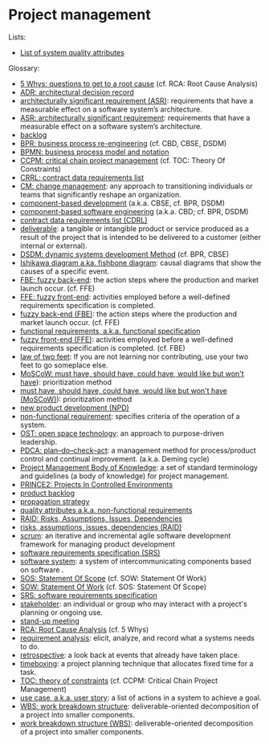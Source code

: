 # Project management

Lists:

* [List of system quality attributes](https://en.wikipedia.org/wiki/List_of_system_quality_attributes)

Glossary:

* [5 Whys: questions to get to a root cause](https://wikipedia.org/wiki/5_Whys) (cf. RCA: Root Cause Analysis)
* [ADR: architectural decision record](TODO)
* [architecturally significant requirement (ASR)](https://en.wikipedia.org/wiki/Architecturally_Significant_Requirements): requirements that have a measurable effect on a software system’s architecture.
* [ASR: architecturally significant requirement](https://en.wikipedia.org/wiki/Architecturally_Significant_Requirements): requirements that have a measurable effect on a software system’s architecture.
* [backlog](https://en.wikipedia.org/wiki/Backlog)
* [BPR: business process re-engineering](https://wikipedia.org/wiki/Business_Process_Re-engineering) (cf. CBD, CBSE, DSDM)
* [BPMN: business process model and notation](https://en.wikipedia.org/wiki/Business_Process_Model_and_Notation)
* [CCPM: critical chain project management](https://wikipedia.org/wiki/Critical_chain_project_management) (cf. TOC: Theory Of Constraints)
* [CRRL: contract data requirements list](https://en.wikipedia.org/wiki/Contract_data_requirements_list)
* [CM: change management](https://en.wikipedia.org/wiki/Change_management): any approach to transitioning individuals or teams that significantly reshape an organization.
* [component-based development](https://wikipedia.org/wiki/Component-based_development) (a.k.a. CBSE, cf. BPR, DSDM)
* [component-based software engineering](https://wikipedia.org/wiki/Component-based_software_engineering) (a.k.a. CBD; cf. BPR, DSDM)
* [contract data requirements list (CDRL)](https://en.wikipedia.org/wiki/Contract_data_requirements_list)
* [deliverable](https://en.wikipedia.org/wiki/Deliverable): a tangible or intangible product or service produced as a result of the project that is intended to be delivered to a customer (either internal or external).
* [DSDM: dynamic systems development Method](https://wikipedia.org/wiki/Dynamic_systems_development_method) (cf. BPR, CBSE)
* [Ishikawa diagram a.ka. fishbone diagram](https://en.wikipedia.org/wiki/Ishikawa_diagram): causal diagrams that show the causes of a specific event.
* [FBE: fuzzy back-end](TODO): the action steps where the production and market launch occur. (cf. FFE)
* [FFE: fuzzy front-end](TODO): activities employed before a well-defined requirements specification is completed. 
* [fuzzy back-end (FBE)](TODO): the action steps where the production and market launch occur. (cf. FFE)
* [functional requirements, a.k.a. functional specification](TODO)
* [fuzzy front-end (FFE)](TODO): activities employed before a well-defined requirements specification is completed. (cf. FBE)
* [law of two feet](https://en.wikipedia.org/wiki/Open_Space_Technology): If you are not learning nor contributing, use your two feet to go someplace else.
* [MoSCoW: must have, should have, could have, would like but won't have](https://en.wikipedia.org/wiki/MoSCoW_method)): prioritization method
* [must have, should have, could have, would like but won't have (MoSCoW)](https://en.wikipedia.org/wiki/MoSCoW_method)): prioritization method
* [new product development (NPD)](https://en.wikipedia.org/wiki/New_product_development)
* [non-functional requirement](https://en.wikipedia.org/wiki/Non-functional_requirement): specifies criteria of the operation of a system.
* [OST: open space technology](https://en.wikipedia.org/wiki/Open_Space_Technology): an approach to purpose-driven leadership.
* [PDCA: plan–do–check–act](https://en.wikipedia.org/wiki/PDCA): a management method for process/product control and continual improvement. (a.k.a. Deming cycle)
* [Project Management Body of Knowledge](https://en.wikipedia.org/wiki/Project_Management_Body_of_Knowledge):  a set of standard terminology and guidelines (a body of knowledge) for project management. 
* [PRINCE2: Projects In Controlled Environments](https://wikipedia.org/wiki/PRINCE2)
* [product backlog](https://en.wikipedia.org/wiki/Scrum_(software_development)#Product_backlog)
* [propagation strategy](TODO)
* [quality attributes a.k.a. non-functional requirements](https://en.wikipedia.org/wiki/Quality_attributes)
* [RAID: Risks, Assumptions, Issues, Dependencies](TODO)
* [risks, assumptions, issues, dependencies (RAID)](TODO)
* [scrum](https://en.wikipedia.org/wiki/Scrum_(software_development)): an iterative and incremental agile software development framework for managing product development
* [software requirements specification (SRS)](https://en.wikipedia.org/wiki/Software_requirements_specification)
* [software system](https://en.wikipedia.org/wiki/Software_system): a system of intercommunicating components based on software .
* [SOS: Statement Of Scope](TODO) (cf. SOW: Statement Of Work)
* [SOW: Statement Of Work](https://wikipedia.org/wiki/Statement_of_work) (cf. SOS: Statement Of Scope)
* [SRS: software requirements specification](https://en.wikipedia.org/wiki/Software_requirements_specification)
* [stakeholder](https://en.wikipedia.org/wiki/Project_stakeholder): an individual or group who may interact with a project's planning or ongoing use.
* [stand-up meeting](https://wikipedia.org/wiki/Stand-up_meeting)
* [RCA: Root Cause Analysis](https://wikipedia.org/wiki/Root_cause_analysis) (cf. 5 Whys)
* [requirement analysis](https://en.wikipedia.org/wiki/Requirements_analysis): elicit, analyze, and record what a systems needs to do.
* [retrospective](https://en.wikipedia.org/wiki/Retrospective): a look back at events that already have taken place.
* [timeboxing](https://wikipedia.org/wiki/Timeboxing): a project planning technique that allocates fixed time for a task.
* [TOC: theory of constraints](https://wikipedia.org/wiki/Theory_of_Constraints) (cf. CCPM: Critical Chain Project Management)
* [use case, a.k.a. user story](https://en.wikipedia.org/wiki/Use_case): a list of actions in a system to achieve a goal. 
* [WBS: work breakdown structure](https://en.wikipedia.org/wiki/Work_breakdown_structure): deliverable-oriented decomposition of a project into smaller components.
* [work breakdown structure (WBS)](https://en.wikipedia.org/wiki/Work_breakdown_structure): deliverable-oriented decomposition of a project into smaller components.